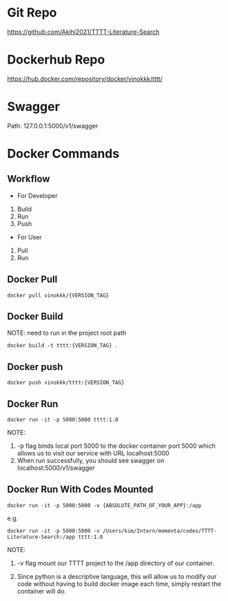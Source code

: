 # Git Repo
https://github.com/Akihi2021/TTTT-Literature-Search

# Dockerhub Repo
https://hub.docker.com/repository/docker/vinokkk/tttt/

# Swagger 
Path: 127.0.0.1:5000/v1/swagger

# Docker Commands
## Workflow
- For Developer
1. Build
2. Run
3. Push
- For User
1. Pull 
2. Run 

## Docker Pull
`docker pull vinokkk/{VERSION_TAG}`

## Docker Build
NOTE: need to run in the project root path

`docker build -t tttt:{VERSION_TAG} .`

## Docker push 
`docker push vinokkk/tttt:{VERSION_TAG}`

## Docker Run
`docker run -it -p 5000:5000 tttt:1.0 `

NOTE: 
1. -p flag binds local port 5000 to the docker container port 5000 which allows us to visit our service with URL localhost:5000
2. When run successfully, you should see swagger on localhost:5000/v1/swagger




## Docker Run With Codes Mounted
`docker run -it -p 5000:5000 -v {ABSOLUTE_PATH_OF_YOUR_APP}:/app `

e.g. 

`docker run -it -p 5000:5000 -v /Users/kim/Intern/momenta/codes/TTTT-Literature-Search:/app tttt:1.0`

NOTE: 
1. -v flag mount our TTTT project to the /app directory of our container.

2. Since python is a descriptive language, this will allow us to modify our code without having to  build docker image each time, simply restart the container will do.

